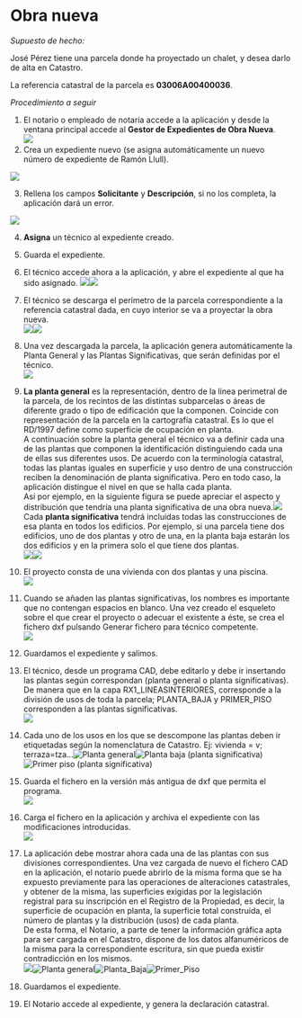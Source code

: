 # Obra nueva

*Supuesto de hecho:*

José Pérez tiene una parcela donde ha proyectado un chalet, y  desea darlo de alta en Catastro. 

La referencia catastral de la parcela es **03006A00400036**.

*Procedimiento a seguir*

1. El notario o empleado de notaria accede a la aplicación y desde la ventana principal accede al **Gestor de Expedientes de Obra Nueva**.<br> ![](images/on/on1.jpg)
2. Crea un expediente nuevo (se asigna automáticamente un nuevo número de expediente de Ramón Llull). 
 
 ![](images/on/on2.jpg)

3. Rellena los campos **Solicitante** y **Descripción**, si no los completa, la aplicación dará un error.
 
 ![](images/on/on3.jpg)
 
4. **Asigna** un técnico al expediente creado.
5. Guarda el expediente.
6. El técnico accede ahora a la aplicación, y abre el expediente al que ha sido asignado. ![](images/on/on4.jpg)![](images/on/on5.jpg)
7. El técnico se descarga el perímetro de la parcela correspondiente a la referencia catastral dada, en cuyo interior se va  a proyectar la obra nueva.<br> ![](images/on/on6.jpg)![](images/on/on7.jpg)
8. Una vez descargada la parcela, la aplicación genera automáticamente la Planta General y las Plantas  Significativas, que serán definidas por el técnico.<br>![](images/on/on8.jpg)
9. **La planta general** es la representación, dentro de la línea perimetral de la parcela, de los recintos de las distintas subparcelas o áreas de diferente grado o tipo de edificación que la componen.  Coincide con representación de la parcela en la cartografía catastral. Es lo que el RD/1997 define como superficie de ocupación en planta. <br>
	A continuación sobre la planta general el técnico va a definir cada una de las plantas que componen la identificación distinguiendo cada una de ellas sus diferentes usos. De acuerdo con la terminología catastral, todas las plantas iguales en superficie y uso dentro de una construcción reciben la denominación de planta significativa. Pero en todo caso, la aplicación distingue el nivel en que se halla cada planta.<br>
	Así por ejemplo, en la siguiente figura se puede apreciar el aspecto y distribución que tendría una planta significativa de una obra nueva.![](images/on/on9.jpg)
    <br>Cada **planta significativa** tendrá incluidas todas las construcciones de esa planta en todos los edificios. Por ejemplo, si una parcela tiene dos edificios, uno de dos plantas y otro de una, en la planta baja estarán los dos edificios y en la primera solo el que tiene dos plantas.<br> ![](images/on/on10.jpg)![](images/on/on11.jpg)
    
10. El proyecto consta de una vivienda con dos plantas y una piscina.<br>![](images/on/on12.jpg)
11. Cuando se añaden las plantas significativas, los nombres es importante que no contengan espacios en blanco. Una vez creado el esqueleto sobre el que crear el proyecto o adecuar el existente a éste, se crea el fichero dxf pulsando Generar fichero para técnico competente.<br>![](images/on/on13.jpg)
12. Guardamos el expediente y salimos.
13. El técnico, desde un programa CAD, debe editarlo y debe ir insertando las plantas según correspondan (planta general o planta significativas). De manera que en la capa RX1_LINEASINTERIORES, corresponde a la división de usos de toda la parcela; PLANTA_BAJA y PRIMER_PISO corresponden a las plantas significativas.<br>![](images/on/on14.jpg)
14. Cada uno de los usos en los que se descompone las plantas deben ir etiquetadas según la nomenclatura de Catastro. Ej: vivienda = v; terraza=tza...![Planta general](images/on/on16.jpg)![Planta baja (planta significativa)](images/on/on15.jpg)![Primer piso (planta significativa)](images/on/on17.jpg)
15. Guarda el fichero en la versión más antigua de dxf que permita el programa.<br>![](images/on/on18.jpg)
16. Carga el fichero en la aplicación y archiva el expediente con las modificaciones introducidas.<br>![](images/on/on19.jpg)
17. La aplicación debe mostrar ahora cada una de las plantas con sus divisiones correspondientes. Una vez cargada de nuevo el fichero CAD en la aplicación, el notario puede abrirlo de la misma forma que se ha expuesto previamente para las operaciones de alteraciones catastrales, y obtener de la misma, las superficies exigidas por la legislación registral para su inscripción en el Registro de la Propiedad, es decir, la superficie de ocupación en planta, la superficie total construida, el número de plantas y la distribución (usos) de cada planta. <br>De esta forma, el Notario, a parte de tener la información gráfica apta para ser cargada en el Catastro, dispone de los datos alfanuméricos de la misma para la correspondiente escritura, sin que pueda existir contradicción en los mismos.<br>![](images/on/on20.jpg)![Planta general](images/on/on21.jpg)![Planta_Baja](images/on/on22.jpg)![Primer_Piso](images/on/on23.jpg)
18. Guardamos el expediente.
19. El Notario accede al expediente, y genera la declaración catastral.
